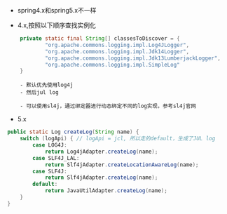 - spring4.x和spring5.x不一样

- 4.x,按照以下顺序查找实例化
```java
    private static final String[] classesToDiscover = {
            "org.apache.commons.logging.impl.Log4JLogger",
            "org.apache.commons.logging.impl.Jdk14Logger",
            "org.apache.commons.logging.impl.Jdk13LumberjackLogger",
            "org.apache.commons.logging.impl.SimpleLog"
    }
```
        - 默认优先使用log4j
        - 然后jul log
        
        - 可以使用sl4j，通过绑定器进行动态绑定不同的log实现，参考sl4j官网

- 5.x

```java
public static Log createLog(String name) {
	switch (logApi) { // logApi = jcl, 所以走的default，生成了JUL log
		case LOG4J:
			return Log4jAdapter.createLog(name);
		case SLF4J_LAL:
			return Slf4jAdapter.createLocationAwareLog(name);
		case SLF4J:
			return Slf4jAdapter.createLog(name);
		default:
			return JavaUtilAdapter.createLog(name);
	}
}

```
        